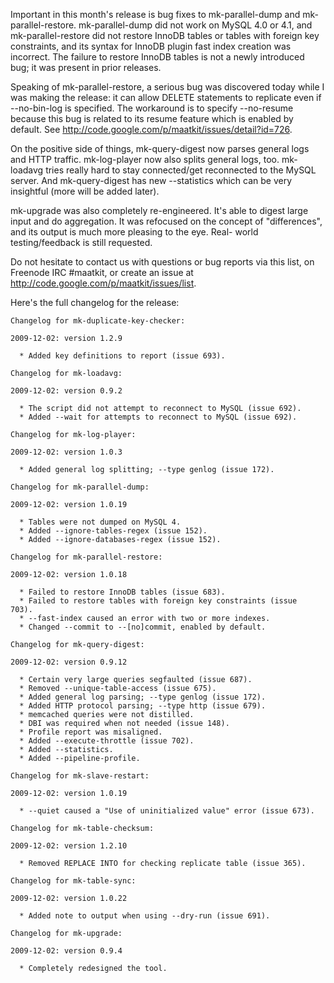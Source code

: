Important in this month's release is bug fixes to mk-parallel-dump and
mk-parallel-restore.  mk-parallel-dump did not work on MySQL 4.0 or
4.1, and mk-parallel-restore did not restore InnoDB tables or tables
with foreign key constraints, and its syntax for InnoDB plugin fast
index creation was incorrect.  The failure to restore InnoDB tables is
not a newly introduced bug; it was present in prior releases.

Speaking of mk-parallel-restore, a serious bug was discovered today
while I was making the release: it can allow DELETE statements to
replicate even if --no-bin-log is specified.  The workaround is to
specify --no-resume because this bug is related to its resume feature
which is enabled by default.  See http://code.google.com/p/maatkit/issues/detail?id=726.

On the positive side of things, mk-query-digest now parses general
logs and HTTP traffic.  mk-log-player now also splits general logs,
too.  mk-loadavg tries really hard to stay connected/get reconnected
to the MySQL server.  And mk-query-digest has new --statistics which
can be very insightful (more will be added later).

mk-upgrade was also completely re-engineered.  It's able to digest
large input and do aggregation.  It was refocused on the concept of
"differences", and its output is much more pleasing to the eye.  Real-
world testing/feedback is still requested.

Do not hesitate to contact us with questions or bug reports via this
list, on Freenode IRC #maatkit, or create an issue at
http://code.google.com/p/maatkit/issues/list.

Here's the full changelog for the release:

```
Changelog for mk-duplicate-key-checker:

2009-12-02: version 1.2.9

  * Added key definitions to report (issue 693).

Changelog for mk-loadavg:

2009-12-02: version 0.9.2

  * The script did not attempt to reconnect to MySQL (issue 692).
  * Added --wait for attempts to reconnect to MySQL (issue 692).

Changelog for mk-log-player:

2009-12-02: version 1.0.3

  * Added general log splitting; --type genlog (issue 172).

Changelog for mk-parallel-dump:

2009-12-02: version 1.0.19

  * Tables were not dumped on MySQL 4.
  * Added --ignore-tables-regex (issue 152).
  * Added --ignore-databases-regex (issue 152).

Changelog for mk-parallel-restore:

2009-12-02: version 1.0.18

  * Failed to restore InnoDB tables (issue 683).
  * Failed to restore tables with foreign key constraints (issue
703).
  * --fast-index caused an error with two or more indexes.
  * Changed --commit to --[no]commit, enabled by default.

Changelog for mk-query-digest:

2009-12-02: version 0.9.12

  * Certain very large queries segfaulted (issue 687).
  * Removed --unique-table-access (issue 675).
  * Added general log parsing; --type genlog (issue 172).
  * Added HTTP protocol parsing; --type http (issue 679).
  * memcached queries were not distilled.
  * DBI was required when not needed (issue 148).
  * Profile report was misaligned.
  * Added --execute-throttle (issue 702).
  * Added --statistics.
  * Added --pipeline-profile.

Changelog for mk-slave-restart:

2009-12-02: version 1.0.19

  * --quiet caused a "Use of uninitialized value" error (issue 673).

Changelog for mk-table-checksum:

2009-12-02: version 1.2.10

  * Removed REPLACE INTO for checking replicate table (issue 365).

Changelog for mk-table-sync:

2009-12-02: version 1.0.22

  * Added note to output when using --dry-run (issue 691).

Changelog for mk-upgrade:

2009-12-02: version 0.9.4

  * Completely redesigned the tool.
```